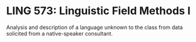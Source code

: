 # LING 573: Linguistic Field Methods I

Analysis and description of a language unknown to the class from data solicited from a native-speaker consultant.